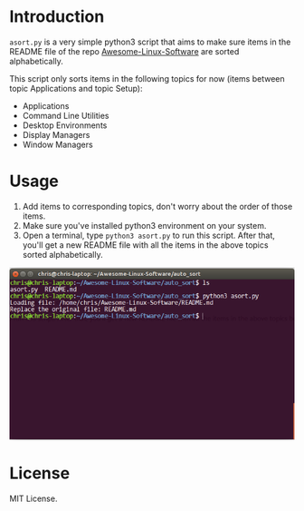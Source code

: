 # Introduction
`asort.py` is a very simple python3 script that aims to make sure items in the README file of the repo [Awesome-Linux-Software](https://github.com/VoLuong/Awesome-Linux-Software) are sorted alphabetically.

This script only sorts items in the following topics for now (items between topic Applications and topic Setup):
- Applications
- Command Line Utilities
- Desktop Environments
- Display Managers
- Window Managers

# Usage
1. Add items to corresponding topics, don't worry about the order of those items.
1. Make sure you've installed python3 environment on your system.
1. Open a terminal, type `python3 asort.py` to run this script. After that, you'll get a new README file with all the items in the above topics sorted alphabetically.

![test screenshot](./test.png)

# License
MIT License.
